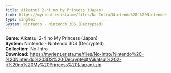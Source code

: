 ```yaml
---
title: Aikatsu! 2-ri no My Princess (Japan)
link: https://myrient.erista.me/files/No-Intro/Nintendo%20-%20Nintendo%203DS%20(Decrypted)/Aikatsu!%202-ri%20no%20My%20Princess%20(Japan).zip
type: single1
System: Nintendo - Nintendo 3DS (Decrypted)
---
```

<b>Game:</b> Aikatsu! 2-ri no My Princess (Japan)<br>
<b>System:</b> Nintendo - Nintendo 3DS (Decrypted)<br>
<b>Collection:</b> No-Intro<br>
<b>Download:</b> https://myrient.erista.me/files/No-Intro/Nintendo%20-%20Nintendo%203DS%20(Decrypted)/Aikatsu!%202-ri%20no%20My%20Princess%20(Japan).zip